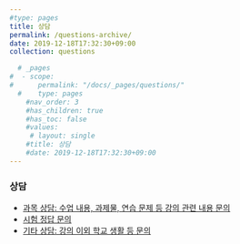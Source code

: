 ```yaml
---
#type: pages
title: 상담
permalink: /questions-archive/
date: 2019-12-18T17:32:30+09:00
collection: questions

  # _pages
#  - scope:
#      permalink: "/docs/_pages/questions/"
  #    type: pages
	#nav_order: 3
	#has_children: true
	#has_toc: false
    #values:
     # layout: single
	#title: 상담
	#date: 2019-12-18T17:32:30+09:00
---
```

### 상담

- [과목 상담: 수업 내용, 과제물, 연습 문제 등 강의 관련 내용 문의](/docs/_pages/questions/about_teachings/)
- [시험 정답 문의](/docs/_pages/questions/about_exams/)
- [기타 상담: 강의 이외 학교 생활 등 문의](/docs/_pages/questions/about_others/)
